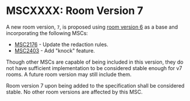 # MSCXXXX: Room Version 7

A new room version, `7`, is proposed using [room version 6](https://matrix.org/docs/spec/rooms/v6.html) as a base
and incorporating the following MSCs:

* [MSC2176](https://github.com/matrix-org/matrix-doc/pull/2176) - Update the redaction rules.
* [MSC2403](https://github.com/matrix-org/matrix-doc/pull/2403) - Add "knock" feature.


Though other MSCs are capable of being included in this version, they do not have sufficient implementation to be
considered stable enough for v7 rooms. A future room version may still include them.

Room version 7 upon being added to the specification shall be considered stable. No other room versions are affected
by this MSC.
